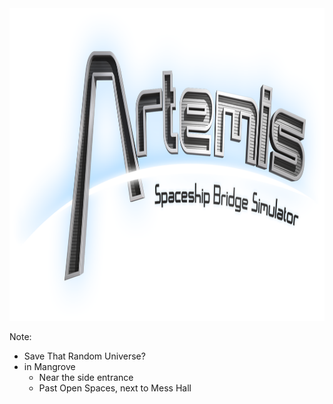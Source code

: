 
<img src="img/artemisLogo_subtitle.png" height="500" />

Note:
+ Save That Random Universe?
+ in Mangrove
    + Near the side entrance
    + Past Open Spaces, next to Mess Hall